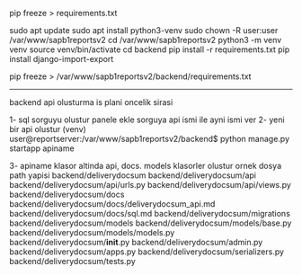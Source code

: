 pip freeze > requirements.txt


sudo apt update
sudo apt install python3-venv
sudo chown -R user:user /var/www/sapb1reportsv2
cd /var/www/sapb1reportsv2
python3 -m venv venv
source venv/bin/activate
cd backend
pip install -r requirements.txt
pip install django-import-export


pip freeze > /var/www/sapb1reportsv2/backend/requirements.txt


******************
backend api olusturma is plani oncelik sirasi

1- sql sorguyu olustur panele ekle sorguya api ismi ile ayni ismi ver
2- yeni bir api olustur 
(venv) user@reportserver:/var/www/sapb1reportsv2/backend$ python manage.py startapp apiname

3- apiname klasor altinda api, docs. models klasorler olustur
ornek dosya path yapisi
backend/deliverydocsum
backend/deliverydocsum/api
backend/deliverydocsum/api/urls.py
backend/deliverydocsum/api/views.py
backend/deliverydocsum/docs
backend/deliverydocsum/docs/deliverydocsum_api.md
backend/deliverydocsum/docs/sql.md
backend/deliverydocsum/migrations
backend/deliverydocsum/models
backend/deliverydocsum/models/base.py
backend/deliverydocsum/models/models.py
backend/deliverydocsum/__init__.py
backend/deliverydocsum/admin.py
backend/deliverydocsum/apps.py
backend/deliverydocsum/serializers.py
backend/deliverydocsum/tests.py